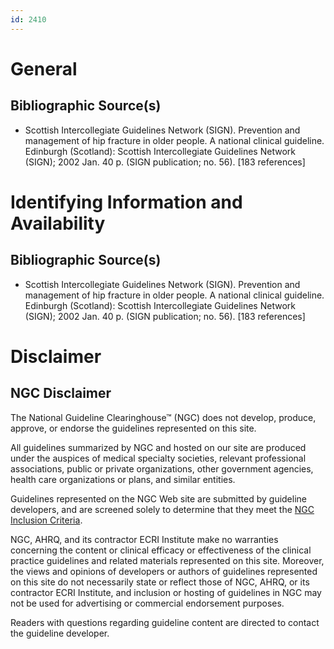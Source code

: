 ```yaml
---
id: 2410
---
```


# General

## Bibliographic Source(s)

- Scottish Intercollegiate Guidelines Network (SIGN). Prevention and management of hip fracture in older people. A national clinical guideline. Edinburgh (Scotland): Scottish Intercollegiate Guidelines Network (SIGN); 2002 Jan. 40 p. (SIGN publication; no. 56). [183 references]

# Identifying Information and Availability

## Bibliographic Source(s)

- Scottish Intercollegiate Guidelines Network (SIGN). Prevention and management of hip fracture in older people. A national clinical guideline. Edinburgh (Scotland): Scottish Intercollegiate Guidelines Network (SIGN); 2002 Jan. 40 p. (SIGN publication; no. 56). [183 references]

# Disclaimer

## NGC Disclaimer

The National Guideline Clearinghouse™ (NGC) does not develop, produce, approve, or endorse the guidelines represented on this site.

All guidelines summarized by NGC and hosted on our site are produced under the auspices of medical specialty societies, relevant professional associations, public or private organizations, other government agencies, health care organizations or plans, and similar entities.

Guidelines represented on the NGC Web site are submitted by guideline developers, and are screened solely to determine that they meet the [NGC Inclusion Criteria](/help-and-about/summaries/inclusion-criteria).

NGC, AHRQ, and its contractor ECRI Institute make no warranties concerning the content or clinical efficacy or effectiveness of the clinical practice guidelines and related materials represented on this site. Moreover, the views and opinions of developers or authors of guidelines represented on this site do not necessarily state or reflect those of NGC, AHRQ, or its contractor ECRI Institute, and inclusion or hosting of guidelines in NGC may not be used for advertising or commercial endorsement purposes.

Readers with questions regarding guideline content are directed to contact the guideline developer.

